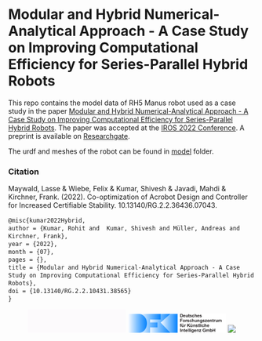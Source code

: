 # Modular and Hybrid Numerical-Analytical Approach - A Case Study on Improving Computational Efficiency for Series-Parallel Hybrid Robots
This repo contains the model data of RH5 Manus robot used as a case study in the paper [Modular and Hybrid Numerical-Analytical Approach - A Case Study on Improving Computational Efficiency for Series-Parallel Hybrid Robots](https://dfki-ric-underactuated-lab.github.io/hybrid_numerical_analytical_approach_case_study/). The paper was accepted at the [IROS 2022 Conference](https://iros2022.org/). A preprint is available on [Researchgate](https://www.researchgate.net/profile/Rohit_Kumar175/publication/362126927_Modular_and_Hybrid_Numerical-Analytical_Approach_-A_Case_Study_on_Improving_Computational_Efficiency_for_Series-Parallel_Hybrid_Robots).

The urdf and meshes of the robot can be found in [model](model) folder.  

### Citation
Maywald, Lasse & Wiebe, Felix & Kumar, Shivesh & Javadi, Mahdi & Kirchner, Frank. (2022). Co-optimization of Acrobot Design and Controller for Increased Certifiable Stability. 10.13140/RG.2.2.36436.07043.

    @misc{kumar2022Hybrid,
    author = {Kumar, Rohit and  Kumar, Shivesh and Müller, Andreas and Kirchner, Frank},
    year = {2022},
    month = {07},
    pages = {},
    title = {Modular and Hybrid Numerical-Analytical Approach - A Case Study on Improving Computational Efficiency for Series-Parallel Hybrid Robots},
    doi = {10.13140/RG.2.2.10431.38565}
    }

</div>
<div align="center">
  <img src="docs/static/ulab.gif" style="width:200px">
  <img src="docs/static/logo.svg" style="width:200px">
  <img src="docs/static/VeryHuman_Logo.png" style="width:180px">
</div>
